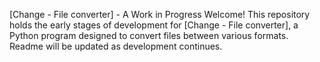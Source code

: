 
[Change - File converter] - A Work in Progress
Welcome! This repository holds the early stages of development for [Change - File converter], a Python program designed to convert files between various formats. Readme will be updated as development continues.
